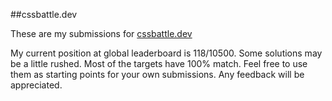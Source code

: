 ##cssbattle.dev

These are my submissions for [cssbattle.dev](cssbattle.dev)

My current position at global leaderboard is 118/10500.
Some solutions may be a little rushed.
Most of the targets have 100% match.
Feel free to use them as starting points for your own submissions.
Any feedback will be appreciated.

